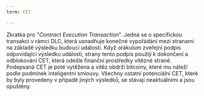 ```yaml
---
term: CET

---
```

Zkratka pro "*Contract Execution Transaction*". Jedná se o specifickou transakci v rámci DLC, která usnadňuje konečné vypořádání mezi stranami na základě výsledku budoucí události. Když orákulum zveřejní podpis odpovídající výsledku události, strany tento podpis použijí k dokončení a odblokování CET, která odešle finanční prostředky vítězné straně. Podepsaná CET je poté vytěžena a vítěz obdrží bitcoiny, které mu náleží podle podmínek inteligentní smlouvy. Všechny ostatní potenciální CET, které by byly provedeny v případě jiných výsledků, se stávají neaktuálními a jsou opuštěny.